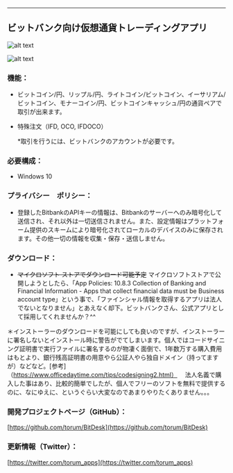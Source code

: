 
---------------------------------------

## ビットバンク向け仮想通貨トレーディングアプリ 

![alt text](https://github.com/torum/BitDesk/blob/master/docs/Images/BitDesk-screenshot.png?raw=true)

![alt text](https://github.com/torum/BitDesk/blob/master/docs/Images/BitDesk1.gif?raw=true)

### 機能：
- ビットコイン/円、リップル/円、ライトコイン/ビットコイン、イーサリアム/ビットコイン、モナーコイン/円、ビットコインキャッシュ/円の通貨ペアで取引が出来ます。
- 特殊注文（IFD, OCO, IFDOCO）

  *取引を行うには、ビットバンクのアカウントが必要です。  
  
### 必要構成：
- Windows 10

### プライバシー　ポリシー：
* 登録したBitbankのAPIキーの情報は、Bitbankのサーバーへのみ暗号化して送信され、それ以外は一切送信されません。また、設定情報はプラットフォーム提供のスキームにより暗号化されてローカルのデバイスのみに保存されます。その他一切の情報を収集・保存・送信しません。

### ダウンロード：  
- ~~マイクロソフト ストアでダウンロード可能予定~~
マイクロソフトストアで公開しようとしたら、「App Policies: 10.8.3 Collection of Banking and Financial Information - Apps that collect financial data must be Business account type」という事で、「ファインシャル情報を取得するアプリは法人でないとなりません」とあえなく却下。ビットバンクさん、公式アプリとして採用してくれませんか？^^

＊インストーラーのダウンロードを可能にしても良いのですが、インストーラーに署名しないとインストール時に警告がでてしまいます。個人ではコードサイニング証明書で実行ファイルに署名するのが物凄く面倒で、1年数万する購入費用はもとより、銀行残高証明書の用意やら公証人やら独自ドメイン（持ってますが）などなど。[参考]（https://www.officedaytime.com/tips/codesigning2.html）
　法人名義で購入した事はあり、比較的簡単でしたが、個人でフリーのソフトを無料で提供するのに、なにゆえに、というぐらい大変なのであまりやりたくありません。。。


### 開発プロジェクトページ（GitHub）：
[https://github.com/torum/BitDesk](https://github.com/torum/BitDesk)
 
### 更新情報（Twitter）： 
[https://twitter.com/torum_apps](https://twitter.com/torum_apps)
